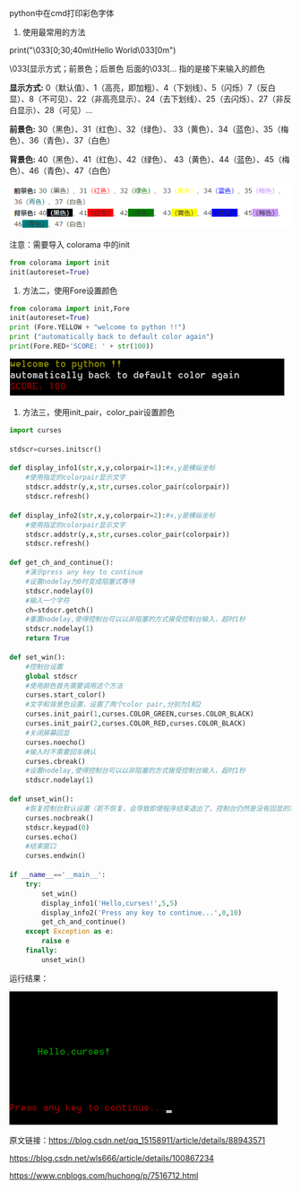 python中在cmd打印彩色字体

1. 使用最常用的方法

print("\033[0;30;40m\tHello World\033[0m")

\033[显示方式；前景色；后景色  后面的\033[... 指的是接下来输入的颜色

**显示方式:** 0（默认值）、1（高亮，即加粗）、4（下划线）、5（闪烁）7（反白显）、8（不可见）、22（非高亮显示）、24（去下划线）、25（去闪烁）、27（非反白显示）、28（可见）...

**前景色:** 30（黑色）、31（红色）、32（绿色）、 33（黄色）、34（蓝色）、35（梅色）、36（青色）、37（白色）

**背景色:** 40（黑色）、41（红色）、42（绿色）、 43（黄色）、44（蓝色）、45（梅色）、46（青色）、47（白色）

![image-20200310001121995](../img/python%E4%B8%AD%E5%9C%A8cmd%E6%89%93%E5%8D%B0%E5%BD%A9%E8%89%B2%E5%AD%97%E4%BD%93/python%E4%B8%AD%E5%9C%A8cmd%E6%89%93%E5%8D%B0%E5%BD%A9%E8%89%B2%E5%AD%97%E4%BD%931.png)

注意：需要导入 colorama 中的init

```python
from colorama import init 
init(autoreset=True)
```

1. 方法二，使用Fore设置颜色

```python
from colorama import init,Fore
init(autoreset=True)
print (Fore.YELLOW + "welcome to python !!")
print ("automatically back to default color again") 
print(Fore.RED+'SCORE: ' + str(100))
```

![img](../img/python%E4%B8%AD%E5%9C%A8cmd%E6%89%93%E5%8D%B0%E5%BD%A9%E8%89%B2%E5%AD%97%E4%BD%93/python%E4%B8%AD%E5%9C%A8cmd%E6%89%93%E5%8D%B0%E5%BD%A9%E8%89%B2%E5%AD%97%E4%BD%932.png)

1. 方法三，使用init_pair，color_pair设置颜色

```python
import curses

stdscr=curses.initscr()
 
def display_info1(str,x,y,colorpair=1):#x,y是横纵坐标
    #使用指定的colorpair显示文字
    stdscr.addstr(y,x,str,curses.color_pair(colorpair))
    stdscr.refresh()    
    
def display_info2(str,x,y,colorpair=2):#x,y是横纵坐标
    #使用指定的colorpair显示文字
    stdscr.addstr(y,x,str,curses.color_pair(colorpair))
    stdscr.refresh()
    
def get_ch_and_continue():
    #演示press any key to continue
    #设置nodelay为0时变成阻塞式等待
    stdscr.nodelay(0)
    #输入一个字符
    ch=stdscr.getch()
    #重置nodelay,使得控制台可以以非阻塞的方式接受控制台输入，超时1秒
    stdscr.nodelay(1)
    return True
 
def set_win():
    #控制台设置
    global stdscr
    #使用颜色首先需要调用这个方法
    curses.start_color()
    #文字和背景色设置，设置了两个color pair,分别为1和2
    curses.init_pair(1,curses.COLOR_GREEN,curses.COLOR_BLACK)
    curses.init_pair(2,curses.COLOR_RED,curses.COLOR_BLACK)
    #关闭屏幕回显
    curses.noecho()
    #输入时不需要回车确认
    curses.cbreak()
    #设置nodelay,使得控制台可以以非阻塞的方式接受控制台输入，超时1秒
    stdscr.nodelay(1)
    
def unset_win():
    #恢复控制台默认设置（若不恢复，会导致即使程序结束退出了，控制台仍然是没有回显的）
    curses.nocbreak()
    stdscr.keypad(0)
    curses.echo()
    #结束窗口
    curses.endwin()
    
if __name__=='__main__':
    try:
        set_win()
        display_info1('Hello,curses!',5,5)
        display_info2('Press any key to continue...',0,10)
        get_ch_and_continue()
    except Exception as e:
        raise e
    finally:
        unset_win()
```

运行结果：

![img](../img/python%E4%B8%AD%E5%9C%A8cmd%E6%89%93%E5%8D%B0%E5%BD%A9%E8%89%B2%E5%AD%97%E4%BD%93/python%E4%B8%AD%E5%9C%A8cmd%E6%89%93%E5%8D%B0%E5%BD%A9%E8%89%B2%E5%AD%97%E4%BD%933.png)

原文链接：https://blog.csdn.net/qq_15158911/article/details/88943571

https://blog.csdn.net/wls666/article/details/100867234

https://www.cnblogs.com/huchong/p/7516712.html